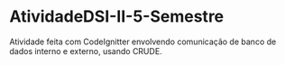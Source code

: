 # AtividadeDSI-II-5-Semestre
Atividade feita com CodeIgnitter envolvendo comunicação de banco de dados interno e externo, usando CRUDE.

